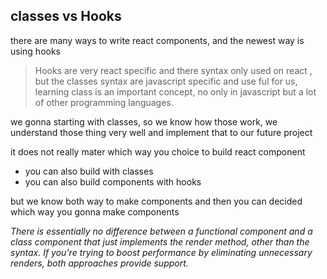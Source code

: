 ## classes vs Hooks

there are many ways to write react components, and the newest way is using hooks

> Hooks are very react specific and there syntax only used on react , but the classes syntax are javascript specific and use ful for us, learning class is an important concept, no only in javascript but a lot of other programming languages.

we gonna starting with classes, so we know how those work, we understand those thing very well and implement that to our future project

it does not really mater which way you choice to build react component

- you can also build with classes
- you can also build components with hooks

but we know both way to make components and then you can decided which way you gonna make components

_There is essentially no difference between a functional component and a class component that just implements the render method, other than the syntax. If you're trying to boost performance by eliminating unnecessary renders, both approaches provide support._
